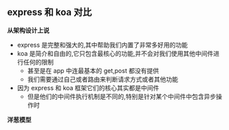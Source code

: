 ## express 和 koa 对比

**从架构设计上说**

- express 是完整和强大的,其中帮助我们内置了非常多好用的功能
- koa 是简介和自由的,它只包含最核心的功能,并不会对我们使用其他中间件进行任何的限制
  - 甚至是在 app 中连最基本的 get,post 都没有提供
  - 我们需要通过自己或者路由来判断请求方式或者其他功能
- 因为 express 和 koa 框架它们的核心其实都是中间件
  - 但是他们的中间件执行机制是不同的,特别是针对某个中间件中包含异步操作时

**洋葱模型**

